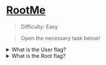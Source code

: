 # [RootMe](https://tryhackme.com/room/rrootme)

> Difficulty: Easy

> Open the necessary task below!

<details>
  <summary>What is the User flag?</summary>

Run an nmap scan to see what ports are available.
  
`nmap -sV targetmachineIP`

+ `nmap`: Runs various scans against targets to gain information such as which ports are open, services running, etc. [More Info](https://linux.die.net/man/1/nmap)
+ `-sV`: Finds open ports, services running, service versions.

![image](https://user-images.githubusercontent.com/115602464/198853490-e8daa017-676c-4ef2-ab7a-e209497e218b.png)

Scan shows us ports 80 and 5901 are open.

-80 is for a web server.

-5901 is for a service called [VNC](https://www.realvnc.com/en/). VNC is a service similar to Remote Desktop Protocol, lets keep it in mind.

  
Head over to the site to browse it!
  
![image](https://user-images.githubusercontent.com/115602464/198853696-2aed84ae-ea31-4f2e-955e-e745992363e0.png)
  
The front page and first two links dont really have anything. The third page, however, gives us a cyber watchlist with usernames of apparent cyberterrorists.
  
![image](https://user-images.githubusercontent.com/115602464/198853764-3f4f7396-42a8-4ac8-b8fa-7f8adc1b17fd.png)
  
Lets keep this list in mind as it might be useful later.
  
With nothing else standing out, lets run a dirb scan. Dirb is a program that will enumerate directories for us and find directories that were perhaps meant to be hidden.
  
`dirb http://targetmachineIP/`
  
Dirb found /index.html, /robots.txt and /server-status. Lets visit each of these.
  
+ `Index.html` leads us to the main page.
  
+ `Server-status` is a page we dont have access to.
  
+ `Robots.txt` gives us some interesting information. [Robots.txt](https://developers.google.com/search/docs/crawling-indexing/robots/intro) files are part of websites to manage where web crawlers are and aren't allowed to go.

The only page being disallowed by robots.txt is /datacubes. Head there!

![image](https://user-images.githubusercontent.com/115602464/198854120-9fbeafe7-ac00-49ec-a93d-a8bd5f7327ff.png)

  
This is a datapads archive.
  
The page redirected us to /datacubes/0000/. We can safely assume that /0000/ is the number of the current datacube.
  
Instead of going through the datacubes one by one, lets have dirb do the work for us!
  
This will make a clean list going from 0000 to 9999 for us.
  
`seq -w 0000 9999 > wordlist`
  
+ `seq`: creates a sequence of numbers. [More Info](https://linux.die.net/man/1/seq)
+ `-w`: Equalizes the width by padding with leading zeroes. (ex. 0025, instead of 25)
+ `>`: Saves the output into a file for us, in this case the filename is wordlist.
  
Now we can utilize dirb again to scan for any directories that exist using those numbers.

We come back with 5 hits: /0011/, /0068/, /0103/, /0233/, and /0451/.

0011, 0068, 0103, and 0233 don't give us any important information on the pages or the page sources.

/0451/ is more useful though.
  
![image](https://user-images.githubusercontent.com/115602464/198855100-51ad5257-b91a-47a8-b28b-a258e1faacff.png)
  
  
On this page we are given two important pieces of information.
  
The `login` for VNC is "smashthestate", hmac'ed with a username from the cyberterrorist list we saw earlier at /badactors.html.

The `password` for VNC is the first 8 characters of the login hash. The algorithm used is md5.
  
![image](https://user-images.githubusercontent.com/115602464/198855226-6f7378bf-506b-4659-8a42-00c7ed809a28.png)
  
Specially the hmac key is "my username". The message is written by JL. Looking at the cyberterrorist list we can assume `jlebedev` is the correct username.
  
Head over to [CyberChef](https://gchq.github.io/CyberChef/). Search for the HMAC operation on the left side and drag it into the recipe section.
  
Select MD5 as your hashing function, UTF8 as the key type, use jlebedev as the key, and smashthestate as the input.
  
![image](https://user-images.githubusercontent.com/115602464/198855267-885f1aaa-1560-4b42-97cc-19a5c107348c.png)
  
Your hash will be in the output, lets copy the first 8 characters of the hash.
  
Lets connect to VNC on our target machine with vncviewer.
  
`vncviewer targetmachineIP:5901`
  
We are prompted with a VNC authentication window. Enter our 8 character password from cyberchef!
  
![image](https://user-images.githubusercontent.com/115602464/198855358-4c952219-db4e-457c-83e7-2b6e81897588.png)
  
We have access to the machine with ajacobsons account!
  
![image](https://user-images.githubusercontent.com/115602464/198855415-eaa08d39-f44b-44e1-a81d-39eb403ca41e.png)
  
Open up user.txt to see your user flag! 🚩

</details>


<details>
  <summary>What is the Root flag?</summary>

Deploy your machine!

</details>

